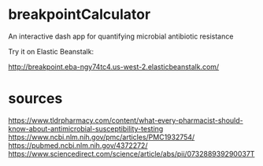 # breakpointCalculator
An interactive dash app for quantifying microbial antibiotic resistance

Try it on Elastic Beanstalk:

http://breakpoint.eba-ngy74tc4.us-west-2.elasticbeanstalk.com/

# sources
https://www.tldrpharmacy.com/content/what-every-pharmacist-should-know-about-antimicrobial-susceptibility-testing
https://www.ncbi.nlm.nih.gov/pmc/articles/PMC1932754/
https://pubmed.ncbi.nlm.nih.gov/4372272/
https://www.sciencedirect.com/science/article/abs/pii/073288939290037T


